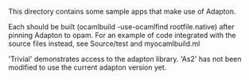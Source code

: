 This directory contains some sample apps that make use of Adapton.

Each should be built (ocamlbuild -use-ocamlfind rootfile.native) after pinning Adapton to opam.
For an example of code integrated with the source files instead, see Source/test and myocamlbuild.ml

'Trivial' demonstrates access to the adapton library.
'As2' has not been modified to use the current adapton version yet.
